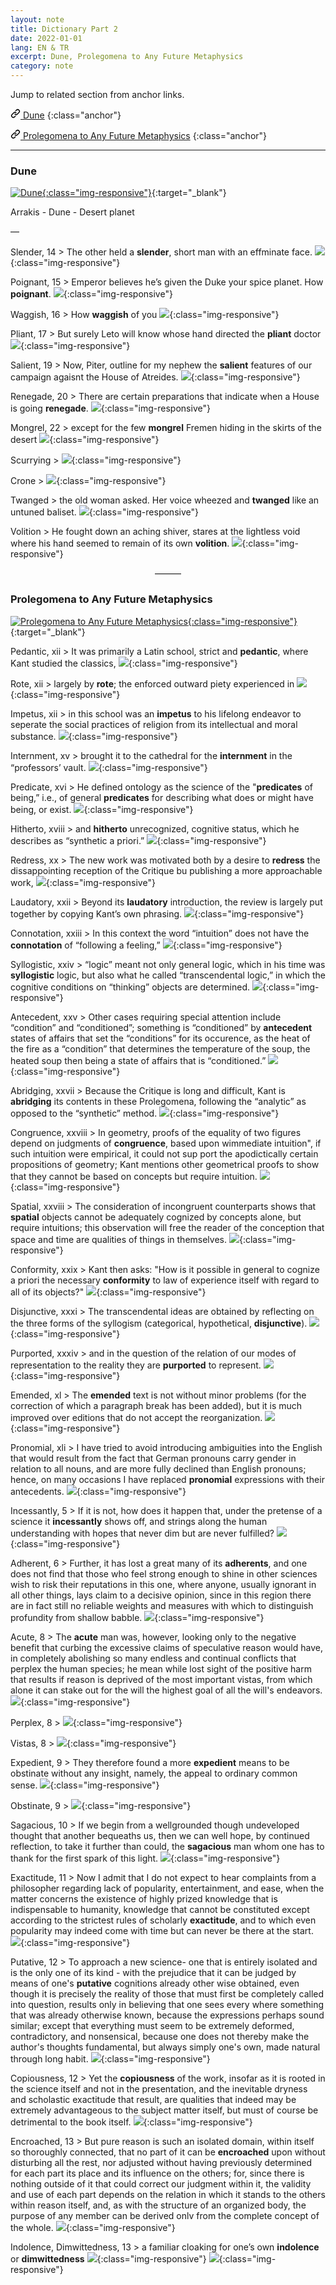 ```yaml
---
layout: note
title: Dictionary Part 2
date: 2022-01-01
lang: EN & TR
excerpt: Dune, Prolegomena to Any Future Metaphysics
category: note
---
```



Jump to related section from anchor links.


[<svg class="link" viewBox="0 0 16 16" version="1.1" width="16" height="16" aria-hidden="true"><path fill-rule="evenodd" d="M7.775 3.275a.75.75 0 001.06 1.06l1.25-1.25a2 2 0 112.83 2.83l-2.5 2.5a2 2 0 01-2.83 0 .75.75 0 00-1.06 1.06 3.5 3.5 0 004.95 0l2.5-2.5a3.5 3.5 0 00-4.95-4.95l-1.25 1.25zm-4.69 9.64a2 2 0 010-2.83l2.5-2.5a2 2 0 012.83 0 .75.75 0 001.06-1.06 3.5 3.5 0 00-4.95 0l-2.5 2.5a3.5 3.5 0 004.95 4.95l1.25-1.25a.75.75 0 00-1.06-1.06l-1.25 1.25a2 2 0 01-2.83 0z"></path></svg> Dune](#dune)
{:class="anchor"}


[<svg class="link" viewBox="0 0 16 16" version="1.1" width="16" height="16" aria-hidden="true"><path fill-rule="evenodd" d="M7.775 3.275a.75.75 0 001.06 1.06l1.25-1.25a2 2 0 112.83 2.83l-2.5 2.5a2 2 0 01-2.83 0 .75.75 0 00-1.06 1.06 3.5 3.5 0 004.95 0l2.5-2.5a3.5 3.5 0 00-4.95-4.95l-1.25 1.25zm-4.69 9.64a2 2 0 010-2.83l2.5-2.5a2 2 0 012.83 0 .75.75 0 001.06-1.06 3.5 3.5 0 00-4.95 0l-2.5 2.5a3.5 3.5 0 004.95 4.95l1.25-1.25a.75.75 0 00-1.06-1.06l-1.25 1.25a2 2 0 01-2.83 0z"></path></svg> Prolegomena to Any Future Metaphysics](#prolegomena-to-any-future-metaphysics)
{:class="anchor"}


<hr>


### Dune


[![Dune](/assets/dune-0.jpg){:class="img-responsive"}](https://en.wikipedia.org/wiki/Dune_(novel)){:target="_blank"}


Arrakis - Dune - Desert planet


—


Slender, 14 > The other held a **slender**, short man with an effminate face.
![](/assets/dune-5.png){:class="img-responsive"}

Poignant, 15 > Emperor believes he’s given the Duke your spice planet. How **poignant**.
![](/assets/dune-6.png){:class="img-responsive"}

Waggish, 16 > How **waggish** of you
![](/assets/dune-7.png){:class="img-responsive"}

Pliant, 17 > But surely Leto will know whose hand directed the **pliant** doctor
![](/assets/dune-8.png){:class="img-responsive"}

Salient, 19 > Now, Piter, outline for my nephew the **salient** features of our campaign agaisnt the House of Atreides.
![](/assets/dune-9.png){:class="img-responsive"}

Renegade, 20 > There are certain preparations that indicate when a House is going **renegade**.
![](/assets/dune-10.png){:class="img-responsive"}

Mongrel, 22 > except for the few **mongrel** Fremen hiding in the skirts of the desert
![](/assets/dune-11.png){:class="img-responsive"}

Scurrying >
![](/assets/dune-1.jpeg){:class="img-responsive"}

Crone >
![](/assets/dune-2.jpeg){:class="img-responsive"}

Twanged > the old woman asked. Her voice wheezed and **twanged** like an untuned baliset.
![](/assets/dune-3.jpeg){:class="img-responsive"}

Volition > He fought down an aching shiver, stares at the lightless void where his hand seemed to remain of its own **volition**.
![](/assets/dune-4.jpeg){:class="img-responsive"}


<center>———</center>


### Prolegomena to Any Future Metaphysics


[![Prolegomena to Any Future Metaphysics](/assets/prolegomena-0.jpg){:class="img-responsive"}](https://en.wikipedia.org/wiki/Prolegomena_to_Any_Future_Metaphysics){:target="_blank"}


Pedantic, xii > It was primarily a Latin school, strict and **pedantic**, where Kant studied the classics,
![](/assets/prolegomena-1.png){:class="img-responsive"}

Rote, xii > largely by **rote**; the enforced outward piety experienced in
![](/assets/prolegomena-2.png){:class="img-responsive"}

Impetus, xii > in this school was an **impetus** to his lifelong endeavor to seperate the social practices of religion from its intellectual and moral substance.
![](/assets/prolegomena-3.png){:class="img-responsive"}

Internment, xv > brought it to the cathedral for the **internment** in the “professors’ vault.
![](/assets/prolegomena-4.png){:class="img-responsive"}

Predicate, xvi > He defined ontology as the science of the "**predicates** of being,” i.e., of general **predicates** for describing what does or might have being, or exist.
![](/assets/prolegomena-5.png){:class="img-responsive"}

Hitherto, xviii  > and **hitherto** unrecognized, cognitive status, which he describes as “synthetic a priori.”
![](/assets/prolegomena-6.png){:class="img-responsive"}

Redress, xx > The new work was motivated both by a desire to **redress** the dissappointing reception of the Critique bu publishing a more approachable work,
![](/assets/prolegomena-7.png){:class="img-responsive"}

Laudatory, xxii > Beyond its **laudatory** introduction, the review is largely put together by copying Kant’s own phrasing.
![](/assets/prolegomena-8.png){:class="img-responsive"}

Connotation, xxiii > In this context the word “intuition” does not have the **connotation** of “following a feeling,”
![](/assets/prolegomena-9.png){:class="img-responsive"}

Syllogistic, xxiv  > “logic” meant not only general logic, which in his time was **syllogistic** logic, but also what he called “transcendental logic,” in which the cognitive conditions on “thinking” objects are determined.
![](/assets/prolegomena-10.png){:class="img-responsive"}

Antecedent, xxv > Other cases requiring special attention include “condition” and “conditioned”; something is “conditioned” by **antecedent** states of affairs that set the “conditions” for its occurence, as the heat of the fire as a “condition” that determines the temperature of the soup, the heated soup then being a state of affairs that is “conditioned.”
![](/assets/prolegomena-11.png){:class="img-responsive"}

Abridging, xxvii > Because the Critique is long and difficult, Kant is **abridging** its contents in these Prolegomena, following the “analytic” as opposed to the “synthetic” method.
![](/assets/prolegomena-12.png){:class="img-responsive"}

Congruence, xxviii > In geometry, proofs of the equality of two figures depend on judgments of **congruence**, based upon wimmediate intuition", if such intuition were empirical, it could not sup port the apodictically certain propositions of geometry; Kant mentions other geometrical proofs to show that they cannot be based on concepts but require intuition.
![](/assets/prolegomena-13.png){:class="img-responsive"}

Spatial, xxviii > The consideration of incongruent counterparts shows that **spatial** objects cannot be adequately cognized by concepts alone, but require intuitions; this observation will free the reader of the conception that space and time are qualities of things in themselves.
![](/assets/prolegomena-14.png){:class="img-responsive"}

Conformity, xxix > Kant then asks: "How is it possible in general to cognize a priori the necessary **conformity** to law of experience itself with regard to all of its objects?"
![](/assets/prolegomena-15.png){:class="img-responsive"}

Disjunctive, xxxi > The transcendental ideas are obtained by reflecting on the three forms of the syllogism (categorical, hypothetical, **disjunctive**).
![](/assets/prolegomena-16.png){:class="img-responsive"}

Purported, xxxiv > and in the question of the relation of our modes of representation to the reality they are **purported** to represent.
![](/assets/prolegomena-17.png){:class="img-responsive"}

Emended, xl > The **emended** text is not without minor problems (for the correction of which a paragraph break has been added), but it is much improved over editions that do not accept the reorganization.
![](/assets/prolegomena-18.png){:class="img-responsive"}

Pronomial, xli > I have tried to avoid introducing ambiguities into the English that would result from the fact that German pronouns carry gender in relation to all nouns, and are more fully declined than English pronouns; hence, on many occasions I have replaced **pronomial** expressions with their antecedents.
![](/assets/prolegomena-19.png){:class="img-responsive"}

Incessantly, 5 > If it is not, how does it happen that, under the pretense of a science it **incessantly** shows off, and strings along the human understanding with hopes that never dim but are never fulfilled?
![](/assets/prolegomena-20.png){:class="img-responsive"}

Adherent, 6 > Further, it has lost a great many of its **adherents**, and one does not find that those who feel strong enough to shine in other sciences wish to risk their reputations in this one, where anyone, usually ignorant in all other things, lays claim to a decisive opinion, since in this region there are in fact still no reliable weights and measures with which to distinguish profundity from shallow babble.
![](/assets/prolegomena-21.png){:class="img-responsive"}

Acute, 8 > The **acute** man was, however, looking only to the negative benefit that curbing the excessive claims of speculative reason would have, in completely abolishing so many endless and continual conflicts that perplex the human species; he mean while lost sight of the positive harm that results if reason is deprived of the most important vistas, from which alone it can stake out for the will the highest goal of all the will's endeavors.
![](/assets/prolegomena-22.png){:class="img-responsive"}

Perplex, 8 >
![](/assets/prolegomena-23.png){:class="img-responsive"}

Vistas, 8 >
![](/assets/prolegomena-24.png){:class="img-responsive"}

Expedient, 9 > They therefore found a more **expedient** means to be obstinate without any insight, namely, the appeal to ordinary common
sense.
![](/assets/prolegomena-25.png){:class="img-responsive"}

Obstinate, 9 >
![](/assets/prolegomena-26.png){:class="img-responsive"}

Sagacious, 10 > If we begin from a wellgrounded though undeveloped thought that another bequeaths us, then we can well hope, by continued reflection, to take it further than could, the **sagacious** man whom one has to thank for the first spark of this light.
![](/assets/prolegomena-27.png){:class="img-responsive"}

Exactitude, 11 > Now I admit that I do not expect to hear complaints from a philosopher regarding lack of popularity, entertainment, and ease, when the matter concerns the existence of highly prized knowledge that is indispensable to humanity, knowledge that cannot be constituted except according to the strictest rules of scholarly **exactitude**, and to which even popularity may indeed come with time but can never be there at the start.
![](/assets/prolegomena-28.png){:class="img-responsive"}

Putative, 12 > To approach a new science- one that is entirely isolated and is the only one of its kind - with the prejudice that it can be judged by means of one's **putative** cognitions already other wise obtained, even though it is precisely the reality of those that must first be completely called into question, results only in believing that one sees every where something that was already otherwise known, because the expressions perhaps sound similar; except that everything must seem to be extremely deformed, contradictory, and nonsensical, because one does not thereby make the author's thoughts fundamental, but always simply one's own, made natural through long habit.
![](/assets/prolegomena-29.png){:class="img-responsive"}

Copiousness, 12 > Yet the **copiousness** of the work, insofar as it is rooted in the science itself and not in the presentation, and the inevitable dryness and scholastic exactitude that result, are qualities that indeed may be extremely advantageous to the subject matter itself, but must of course be detrimental to the book itself.
![](/assets/prolegomena-30.png){:class="img-responsive"}

Encroached, 13 > But pure reason is such an isolated domain, within itself so thoroughly connected, that no part of it can be **encroached** upon without disturbing all the rest, nor adjusted without having previously determined for each part its place and its influence on the others; for, since there is nothing outside of it that could correct our judgment within it, the validity and use of each part depends on the relation in which it stands to the others within reason itself, and, as with the structure of an organized body, the purpose of any member can be derived onlv from the complete concept of the whole.
![](/assets/prolegomena-31.png){:class="img-responsive"}

Indolence, Dimwittedness, 13 > a familiar cloaking for one’s own **indolence** or **dimwittedness**
![](/assets/prolegomena-32.png){:class="img-responsive"}
![](/assets/prolegomena-33.png){:class="img-responsive"}